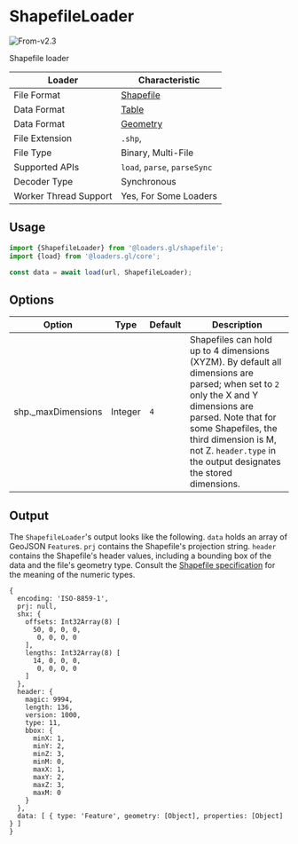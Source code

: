 # ShapefileLoader

<p class="badges">
  <img src="https://img.shields.io/badge/From-v2.3-blue.svg?style=flat-square" alt="From-v2.3" />
</p>

Shapefile loader

| Loader                | Characteristic                                         |
| --------------------- | ------------------------------------------------------ |
| File Format           | [Shapefile](/docs/modules/shapefile/formats/shapefile) |
| Data Format           | [Table](/docs/specifications/category-table)           |
| Data Format           | [Geometry](/docs/specifications/category-gis)          |
| File Extension        | `.shp`,                                                |
| File Type             | Binary, Multi-File                                     |
| Supported APIs        | `load`, `parse`, `parseSync`                           |
| Decoder Type          | Synchronous                                            |
| Worker Thread Support | Yes, For Some Loaders                                  |

## Usage

```js
import {ShapefileLoader} from '@loaders.gl/shapefile';
import {load} from '@loaders.gl/core';

const data = await load(url, ShapefileLoader);
```

## Options

| Option              | Type    | Default | Description                                                                                                                                                                                                                                                                |
| ------------------- | ------- | ------- | -------------------------------------------------------------------------------------------------------------------------------------------------------------------------------------------------------------------------------------------------------------------------- |
| shp.\_maxDimensions | Integer | `4`     | Shapefiles can hold up to 4 dimensions (XYZM). By default all dimensions are parsed; when set to `2` only the X and Y dimensions are parsed. Note that for some Shapefiles, the third dimension is M, not Z. `header.type` in the output designates the stored dimensions. |

## Output

The `ShapefileLoader`'s output looks like the following. `data` holds an array
of GeoJSON `Feature`s. `prj` contains the Shapefile's projection string.
`header` contains the Shapefile's header values, including a bounding box of the
data and the file's geometry type. Consult the [Shapefile
specification][shapefile_spec] for the meaning of the numeric types.

[shapefile_spec]: https://www.esri.com/library/whitepapers/pdfs/shapefile.pdf#page=8

```
{
  encoding: 'ISO-8859-1',
  prj: null,
  shx: {
    offsets: Int32Array(8) [
      50, 0, 0, 0,
       0, 0, 0, 0
    ],
    lengths: Int32Array(8) [
      14, 0, 0, 0,
       0, 0, 0, 0
    ]
  },
  header: {
    magic: 9994,
    length: 136,
    version: 1000,
    type: 11,
    bbox: {
      minX: 1,
      minY: 2,
      minZ: 3,
      minM: 0,
      maxX: 1,
      maxY: 2,
      maxZ: 3,
      maxM: 0
    }
  },
  data: [ { type: 'Feature', geometry: [Object], properties: [Object] } ]
}
```
